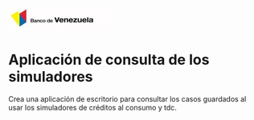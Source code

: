 ![Logo_BdV](https://github.com/gabolopez90/simulador-creditos/blob/master/public/img/logo_bdv.JPG)
# Aplicación de consulta de los simuladores

Crea una aplicación de escritorio para consultar los casos guardados al usar los simuladores de créditos al consumo y tdc.
